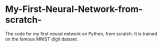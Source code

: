 # My-First-Neural-Network-from-scratch-
The code for my first neural network on Python, from scratch. It is trained on the famous MNIST digit dataset.
